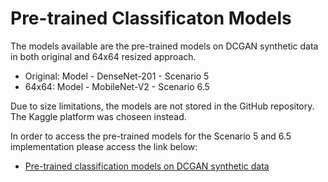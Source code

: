# Pre-trained Classificaton Models

The models available are the pre-trained models on DCGAN synthetic data in both original and 64x64 resized approach.

- Original: Model - DenseNet-201 - Scenario 5
- 64x64: Model - MobileNet-V2 - Scenario 6.5

Due to size limitations, the models are not stored in the GitHub repository. The Kaggle platform was choseen instead.

In order to access the pre-trained models for the Scenario 5 and 6.5 implementation please access the link below:

- [Pre-trained classification models on DCGAN synthetic data](https://www.kaggle.com/datasets/michelhilgemberg/04-dcgan-modedl)
